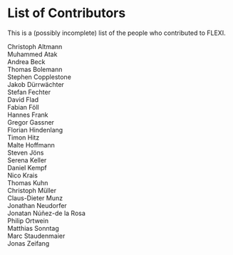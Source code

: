 # List of Contributors

This is a (possibly incomplete) list of the people who contributed to FLEXI.

Christoph Altmann<br/>
Muhammed Atak<br/>
Andrea Beck<br/>
Thomas Bolemann<br/>
Stephen Copplestone<br/>
Jakob Dürrwächter<br/>
Stefan Fechter<br/>
David Flad<br/>
Fabian Föll<br/>
Hannes Frank<br/>
Gregor Gassner<br/>
Florian Hindenlang<br/>
Timon Hitz<br/>
Malte Hoffmann<br/>
Steven Jöns<br/>
Serena Keller<br/>
Daniel Kempf<br/>
Nico Krais<br/>
Thomas Kuhn<br/>
Christoph Müller<br/>
Claus-Dieter Munz<br/>
Jonathan Neudorfer<br/>
Jonatan Núñez-de la Rosa<br/>
Philip Ortwein<br/>
Matthias Sonntag<br/>
Marc Staudenmaier<br/>
Jonas Zeifang
